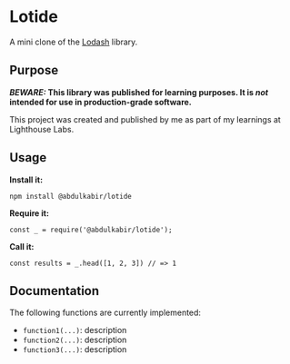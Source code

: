 # Lotide

A mini clone of the [Lodash](https://lodash.com) library.

## Purpose

**_BEWARE:_ This library was published for learning purposes. It is _not_ intended for use in production-grade software.**

This project was created and published by me as part of my learnings at Lighthouse Labs. 

## Usage

**Install it:**

`npm install @abdulkabir/lotide`

**Require it:**

`const _ = require('@abdulkabir/lotide');`

**Call it:**

`const results = _.head([1, 2, 3]) // => 1`

## Documentation

The following functions are currently implemented:

* `function1(...)`: description
* `function2(...)`: description
* `function3(...)`: description